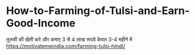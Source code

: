 # How-to-Farming-of-Tulsi-and-Earn-Good-Income
तुलसी की खेती करे और कमाए 3 से 4 लाख रूपये केवल 3-4 महीने में https://motivatemeindia.com/farming-tulsi-hindi/
